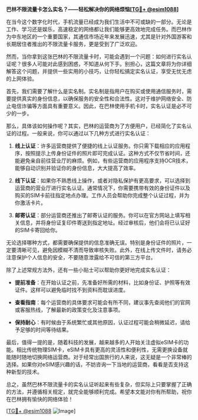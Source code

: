 **巴林不限流量卡怎么实名？——轻松解决你的网络烦恼[[TG💪+ @esim1088](https://t.me/s/esim1088)]**

在当今这个数字化时代，手机流量已经成为我们生活中不可或缺的一部分。无论是工作、学习还是娱乐，高速稳定的网络都让我们能够更高效地完成任务。而巴林作为中东地区的一个重要国家，其通信市场近年来发展迅速，尤其是针对外国游客和长期居住者推出的不限流量卡服务，更是受到了广泛欢迎。

然而，当你拿到这张巴林的不限流量卡时，可能会遇到一个问题：如何进行实名认证呢？很多人可能对此感到困惑，不知道从何下手。别担心，这篇文章将为你详细解答这个问题，并提供一些实用的小技巧，让你轻松搞定实名认证，享受无忧无虑的上网体验。

首先，我们需要了解什么是实名制。实名制是指用户在购买或使用通信服务时，需要提供真实的身份信息，以确保服务的安全性和合法性。这对于维护网络安全、防止电信诈骗等方面具有重要意义。因此，在巴林使用手机卡时，实名认证是必不可少的一步。

那么，具体该如何操作呢？其实，巴林的运营商为了方便用户，已经简化了实名认证的过程。一般来说，你可以通过以下几种方式进行实名认证：

1. **线上认证**：许多运营商提供了便捷的线上认证服务。你只需下载相应的应用程序，按照提示上传身份证件的照片即可完成认证。这种方式不仅节省时间，还能避免亲自前往营业厅的麻烦。例如，有些运营商的应用程序支持OCR技术，能够自动识别并验证你的身份信息，大大提高了效率。

2. **线下认证**：如果你不熟悉线上操作，或者对隐私保护有更高要求，可以选择到运营商的营业厅进行实名认证。通常情况下，你需要携带有效的身份证件以及购买的SIM卡前往指定地点办理。工作人员会帮助你完成整个认证过程，并为你激活卡片。

3. **邮寄认证**：部分运营商还推出了邮寄认证的服务。你可以在官方网站上填写相关信息，并将身份证复印件寄送到指定地址。经过审核后，他们会将已认证好的SIM卡寄回给你。

无论选择哪种方式，都需要确保提供的信息准确无误。特别是身份证件的照片，一定要清晰可见，避免因模糊不清而导致审核失败。此外，在线上传文件时，请务必注意保护个人信息的安全，不要随意泄露给不可信的第三方平台。

除了上述常规方法外，还有一些小贴士可以帮助你更好地完成实名认证：

- **提前准备**：在开始认证之前，先准备好所需的材料，比如身份证、护照等有效证件。这样可以避免临时找不到资料而耽误进度。
  
- **查看指南**：每个运营商的具体要求可能会有所不同，建议事先查阅他们的官网或客服热线，了解最新的政策变化及注意事项。
  
- **保持耐心**：有时候由于系统繁忙或其他原因，认证过程可能会稍微延迟，请给予足够的时间等待结果。

最后，值得一提的是，随着科技的发展，越来越多的人开始关注虚拟eSIM卡的功能。相比传统物理SIM卡，eSIM卡具有更高的灵活性和便利性，无需更换设备就能随时随地切换网络运营商。对于经常出国旅行的人来说，这无疑是一个非常棒的选择。如果你对eSIM感兴趣的话，不妨咨询一下当地的运营商，看看是否支持这种新型的技术。

总之，虽然巴林不限流量卡的实名认证听起来有些复杂，但实际上只要掌握了正确的方法，并遵循相关规定，就完全能够顺利完成。希望本文能对你有所帮助，祝你在巴林拥有愉快的网络体验！

[[TG💪+ @esim1088](https://t.me/s/esim1088) ![Image](https://i.postimg.cc/4NQfJmqS/Snipaste-2025-05-13-00-14-12.png)]